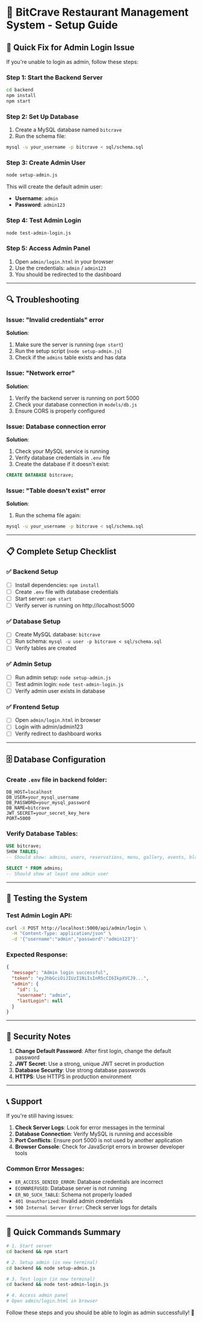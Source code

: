 # 🚀 BitCrave Restaurant Management System - Setup Guide

## 🔧 Quick Fix for Admin Login Issue

If you're unable to login as admin, follow these steps:

### Step 1: Start the Backend Server
```bash
cd backend
npm install
npm start
```

### Step 2: Set Up Database
1. Create a MySQL database named `bitcrave`
2. Run the schema file:
```bash
mysql -u your_username -p bitcrave < sql/schema.sql
```

### Step 3: Create Admin User
```bash
node setup-admin.js
```

This will create the default admin user:
- **Username**: `admin`
- **Password**: `admin123`

### Step 4: Test Admin Login
```bash
node test-admin-login.js
```

### Step 5: Access Admin Panel
1. Open `admin/login.html` in your browser
2. Use the credentials: `admin` / `admin123`
3. You should be redirected to the dashboard

---

## 🔍 Troubleshooting

### Issue: "Invalid credentials" error
**Solution**: 
1. Make sure the server is running (`npm start`)
2. Run the setup script (`node setup-admin.js`)
3. Check if the `admins` table exists and has data

### Issue: "Network error" 
**Solution**:
1. Verify the backend server is running on port 5000
2. Check your database connection in `models/db.js`
3. Ensure CORS is properly configured

### Issue: Database connection error
**Solution**:
1. Check your MySQL service is running
2. Verify database credentials in `.env` file
3. Create the database if it doesn't exist:
```sql
CREATE DATABASE bitcrave;
```

### Issue: "Table doesn't exist" error
**Solution**:
1. Run the schema file again:
```bash
mysql -u your_username -p bitcrave < sql/schema.sql
```

---

## 📋 Complete Setup Checklist

### ✅ Backend Setup
- [ ] Install dependencies: `npm install`
- [ ] Create `.env` file with database credentials
- [ ] Start server: `npm start`
- [ ] Verify server is running on http://localhost:5000

### ✅ Database Setup
- [ ] Create MySQL database: `bitcrave`
- [ ] Run schema: `mysql -u user -p bitcrave < sql/schema.sql`
- [ ] Verify tables are created

### ✅ Admin Setup
- [ ] Run admin setup: `node setup-admin.js`
- [ ] Test admin login: `node test-admin-login.js`
- [ ] Verify admin user exists in database

### ✅ Frontend Setup
- [ ] Open `admin/login.html` in browser
- [ ] Login with admin/admin123
- [ ] Verify redirect to dashboard works

---

## 🗄️ Database Configuration

### Create `.env` file in backend folder:
```env
DB_HOST=localhost
DB_USER=your_mysql_username
DB_PASSWORD=your_mysql_password
DB_NAME=bitcrave
JWT_SECRET=your_secret_key_here
PORT=5000
```

### Verify Database Tables:
```sql
USE bitcrave;
SHOW TABLES;
-- Should show: admins, users, reservations, menu, gallery, events, blacklisted_tokens

SELECT * FROM admins;
-- Should show at least one admin user
```

---

## 🧪 Testing the System

### Test Admin Login API:
```bash
curl -X POST http://localhost:5000/api/admin/login \
  -H "Content-Type: application/json" \
  -d '{"username":"admin","password":"admin123"}'
```

### Expected Response:
```json
{
  "message": "Admin login successful",
  "token": "eyJhbGciOiJIUzI1NiIsInR5cCI6IkpXVCJ9...",
  "admin": {
    "id": 1,
    "username": "admin",
    "lastLogin": null
  }
}
```

---

## 🔐 Security Notes

1. **Change Default Password**: After first login, change the default password
2. **JWT Secret**: Use a strong, unique JWT secret in production
3. **Database Security**: Use strong database passwords
4. **HTTPS**: Use HTTPS in production environment

---

## 📞 Support

If you're still having issues:

1. **Check Server Logs**: Look for error messages in the terminal
2. **Database Connection**: Verify MySQL is running and accessible
3. **Port Conflicts**: Ensure port 5000 is not used by another application
4. **Browser Console**: Check for JavaScript errors in browser developer tools

### Common Error Messages:

- `ER_ACCESS_DENIED_ERROR`: Database credentials are incorrect
- `ECONNREFUSED`: Database server is not running
- `ER_NO_SUCH_TABLE`: Schema not properly loaded
- `401 Unauthorized`: Invalid admin credentials
- `500 Internal Server Error`: Check server logs for details

---

## 🎯 Quick Commands Summary

```bash
# 1. Start server
cd backend && npm start

# 2. Setup admin (in new terminal)
cd backend && node setup-admin.js

# 3. Test login (in new terminal)
cd backend && node test-admin-login.js

# 4. Access admin panel
# Open admin/login.html in browser
```

Follow these steps and you should be able to login as admin successfully! 🎉
